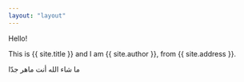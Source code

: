 ```yaml
---
layout: "layout"
---
```


Hello!

This is {{ site.title }} and I am {{ site.author }}, from {{ site.address }}.

ما شاء الله أنت ماهر جدّا




